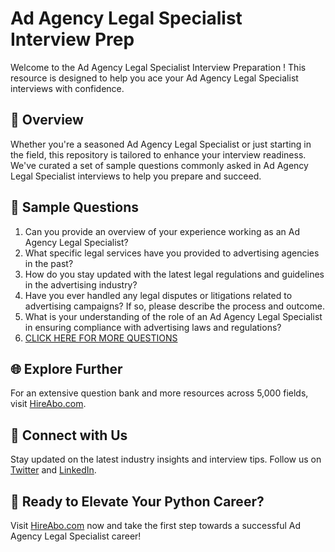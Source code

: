 # Ad Agency Legal Specialist Interview Prep

Welcome to the Ad Agency Legal Specialist Interview Preparation ! This resource is designed to help you ace your Ad Agency Legal Specialist interviews with confidence.

## 🚀 Overview

Whether you're a seasoned Ad Agency Legal Specialist or just starting in the field, this repository is tailored to enhance your interview readiness. We've curated a set of sample questions commonly asked in Ad Agency Legal Specialist interviews to help you prepare and succeed.

## 📝 Sample Questions

1. Can you provide an overview of your experience working as an Ad Agency Legal Specialist?
2. What specific legal services have you provided to advertising agencies in the past?
3. How do you stay updated with the latest legal regulations and guidelines in the advertising industry?
4. Have you ever handled any legal disputes or litigations related to advertising campaigns? If so, please describe the process and outcome.
5. What is your understanding of the role of an Ad Agency Legal Specialist in ensuring compliance with advertising laws and regulations?
6. [CLICK HERE FOR MORE QUESTIONS](https://hireabo.com/job/8_3_53/Ad%20Agency%20Legal%20Specialist)

## 🌐 Explore Further

For an extensive question bank and more resources across 5,000 fields, visit [HireAbo.com](https://www.hireabo.com).

## 📱 Connect with Us

Stay updated on the latest industry insights and interview tips. Follow us on [Twitter](https://twitter.com/hireabo) and [LinkedIn](https://www.linkedin.com/in/hire-abo-3609972a8/).

## 🚀 Ready to Elevate Your Python Career?

Visit [HireAbo.com](https://www.hireabo.com) now and take the first step towards a successful Ad Agency Legal Specialist career!
